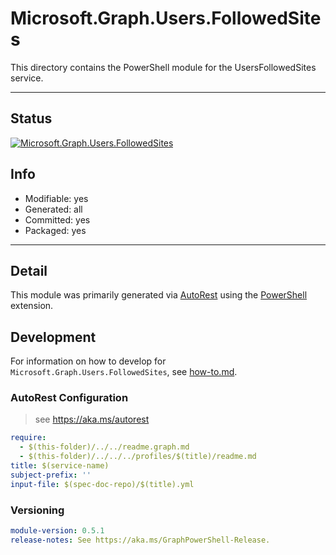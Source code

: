 <!-- region Generated -->
# Microsoft.Graph.Users.FollowedSites
This directory contains the PowerShell module for the UsersFollowedSites service.

---
## Status
[![Microsoft.Graph.Users.FollowedSites](https://img.shields.io/powershellgallery/v/Microsoft.Graph.Users.FollowedSites.svg?style=flat-square&label=Microsoft.Graph.Users.FollowedSites "Microsoft.Graph.Users.FollowedSites")](https://www.powershellgallery.com/packages/Microsoft.Graph.Users.FollowedSites/)

## Info
- Modifiable: yes
- Generated: all
- Committed: yes
- Packaged: yes

---
## Detail
This module was primarily generated via [AutoRest](https://github.com/Azure/autorest) using the [PowerShell](https://github.com/Azure/autorest.powershell) extension.

## Development
For information on how to develop for `Microsoft.Graph.Users.FollowedSites`, see [how-to.md](how-to.md).
<!-- endregion -->

### AutoRest Configuration

> see https://aka.ms/autorest

``` yaml
require:
  - $(this-folder)/../../readme.graph.md
  - $(this-folder)/../../../profiles/$(title)/readme.md
title: $(service-name)
subject-prefix: ''
input-file: $(spec-doc-repo)/$(title).yml
```
### Versioning

``` yaml
module-version: 0.5.1
release-notes: See https://aka.ms/GraphPowerShell-Release.
```
